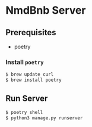 # NmdBnb Server

## Prerequisites

- poetry

### Install `poetry`

```sh
$ brew update curl
$ brew install poetry
```

## Run Server

```sh
$ poetry shell
$ python3 manage.py runserver
```
